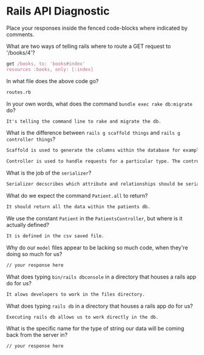 # Rails API Diagnostic

Place your responses inside the fenced code-blocks where indicated by comments.


What are two ways of telling rails where to route a GET request to '/books/4'?

```rb
get /books, to: 'books#index'
resources :books, only: [:index]
```

In what file does the above code go?

```md
routes.rb
```

In your own words, what does the command `bundle exec rake db:migrate` do?

```md
It's telling the command line to rake and migrate the db.
```

What is the difference between `rails g scaffold things` and
`rails g controller things`?

```md
Scaffold is used to generate the columns within the database for example books and assigns each column the stated properties name:string id:integer and is loaded and saved in the schema.rb file

Controller is used to handle requests for a particular type. The controller responds to requestes for a resource i.e Books.
```

What is the job of the `serializer`?

```md
Serializer decscribes which attribute and relationships should be serialized.
```

What do we expect the command `Patient.all` to return?

```md
It should return all the data within the patients db.
```

We use the constant `Patient` in the `PatientsController`, but where is it
actually defined?

```md
It is defined in the csv saved file.
```

Why do our `model` files appear to be lacking so much code, when they're doing
so much for us?

```md
// your response here
```

What does typing `bin/rails dbconsole` in a directory that houses a rails app do for
us?

```md
It alows developers to work in the files directory.
```

What does typing `rails db` in a directory that houses a rails app do for us?

```md
Executing rails db allows us to work directly in the db.
```

What is the specific name for the type of string our data will be coming back
from the server in?

```md
// your response here
```
